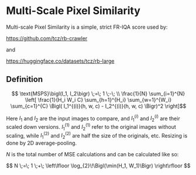 # Multi-Scale Pixel Similarity

Multi-scale Pixel Similarity is a simple, strict FR-IQA score used by:

https://github.com/tcz/rb-crawler

and

https://huggingface.co/datasets/tcz/rb-large

## Definition

$$  \text{MSPS}\bigl(I_1, I_2\bigr) 
  \;=\; 1 
  \;-\; \\
  \frac{1}{N} \sum_{i=1}^{N}
  \left[
    \frac{1}{H_i W_i C} 
    \sum_{h=1}^{H_i} \sum_{w=1}^{W_i} \sum_{c=1}^{C}
    \Bigl( I_1^{(i)}(h, w, c) - I_2^{(i)}(h, w, c) \Bigr)^2
  \right]$$

Here $I_1$ and $I_2$ are the input images to compare, and $I_1^{(i)}$ and $I_2^{(i)}$ are their scaled down versions. $I_1^{(1)}$ and $I_2^{(1)}$ refer to the original images without scaling, while $I_1^{(2)}$ and $I_2^{(2)}$ are half the size of the originals, etc. Resizing is done by 2D average-pooling. 

$N$ is the total number of MSE calculations and can be calculated like so:

$$ N \;=\; 1 \;+\; \left\lfloor \log_{2}\!\Bigl(\min(H_1, W_1)\Bigr) \right\rfloor $$ 

